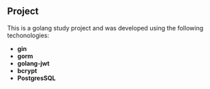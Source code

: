 ## Project

This is a golang study project and was developed using the following techonologies:

* **gin**
* **gorm**
* **golang-jwt**
* **bcrypt** 
* **PostgresSQL**
